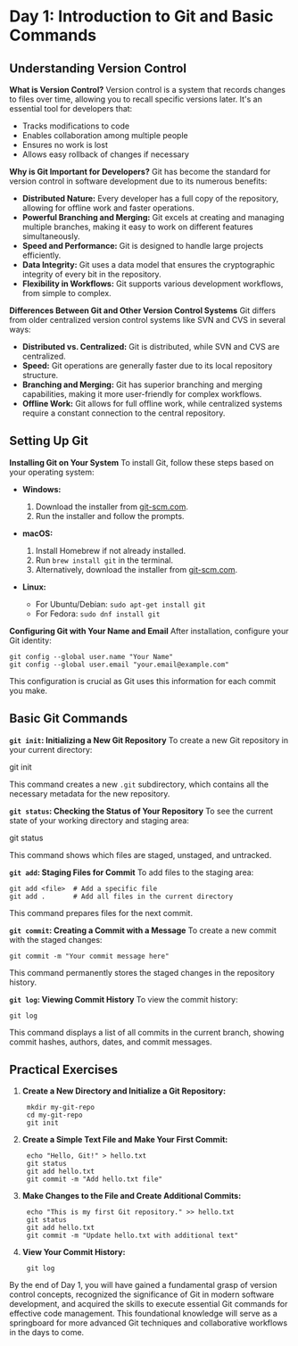 
# Day 1: Introduction to Git and Basic Commands

## Understanding Version Control

**What is Version Control?**
Version control is a system that records changes to files over time, allowing you to recall specific versions later. It's an essential tool for developers that:
- Tracks modifications to code
- Enables collaboration among multiple people
- Ensures no work is lost
- Allows easy rollback of changes if necessary

**Why is Git Important for Developers?**
Git has become the standard for version control in software development due to its numerous benefits:
- **Distributed Nature:** Every developer has a full copy of the repository, allowing for offline work and faster operations.
- **Powerful Branching and Merging:** Git excels at creating and managing multiple branches, making it easy to work on different features simultaneously.
- **Speed and Performance:** Git is designed to handle large projects efficiently.
- **Data Integrity:** Git uses a data model that ensures the cryptographic integrity of every bit in the repository.
- **Flexibility in Workflows:** Git supports various development workflows, from simple to complex.

**Differences Between Git and Other Version Control Systems**
Git differs from older centralized version control systems like SVN and CVS in several ways:
- **Distributed vs. Centralized:** Git is distributed, while SVN and CVS are centralized.
- **Speed:** Git operations are generally faster due to its local repository structure.
- **Branching and Merging:** Git has superior branching and merging capabilities, making it more user-friendly for complex workflows.
- **Offline Work:** Git allows for full offline work, while centralized systems require a constant connection to the central repository.

## Setting Up Git

**Installing Git on Your System**
To install Git, follow these steps based on your operating system:

- **Windows:**
    1. Download the installer from [git-scm.com](https://git-scm.com/download/win).
    2. Run the installer and follow the prompts.

- **macOS:**
    1. Install Homebrew if not already installed.
    2. Run `brew install git` in the terminal.
    3. Alternatively, download the installer from [git-scm.com](https://git-scm.com/download/mac).

- **Linux:**
    - For Ubuntu/Debian: `sudo apt-get install git`
    - For Fedora: `sudo dnf install git`

**Configuring Git with Your Name and Email**
After installation, configure your Git identity:


    git config --global user.name "Your Name"
    git config --global user.email "your.email@example.com"


This configuration is crucial as Git uses this information for each commit you make.

## Basic Git Commands

**`git init`: Initializing a New Git Repository**
To create a new Git repository in your current directory:


  git init


This command creates a new `.git` subdirectory, which contains all the necessary metadata for the new repository.

**`git status`: Checking the Status of Your Repository**
To see the current state of your working directory and staging area:


git status


This command shows which files are staged, unstaged, and untracked.

**`git add`: Staging Files for Commit**
To add files to the staging area:


    git add <file>  # Add a specific file
    git add .       # Add all files in the current directory


This command prepares files for the next commit.

**`git commit`: Creating a Commit with a Message**
To create a new commit with the staged changes:


    git commit -m "Your commit message here"


This command permanently stores the staged changes in the repository history.

**`git log`: Viewing Commit History**
To view the commit history:


    git log


This command displays a list of all commits in the current branch, showing commit hashes, authors, dates, and commit messages.

## Practical Exercises

1. **Create a New Directory and Initialize a Git Repository:**
      
        mkdir my-git-repo
        cd my-git-repo
        git init


2. **Create a Simple Text File and Make Your First Commit:**

        echo "Hello, Git!" > hello.txt
        git status
        git add hello.txt
        git commit -m "Add hello.txt file"


3. **Make Changes to the File and Create Additional Commits:**

        echo "This is my first Git repository." >> hello.txt
        git status
        git add hello.txt
        git commit -m "Update hello.txt with additional text"


4. **View Your Commit History:**

        git log


By the end of Day 1, you will have gained a fundamental grasp of version control concepts, recognized the significance of Git in modern software development, and acquired the skills to execute essential Git commands for effective code management. This foundational knowledge will serve as a springboard for more advanced Git techniques and collaborative workflows in the days to come.